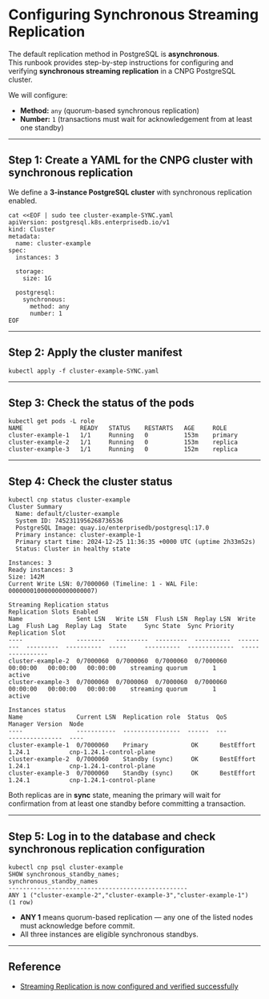 # Configuring Synchronous Streaming Replication

The default replication method in PostgreSQL is **asynchronous**.  
This runbook provides step-by-step instructions for configuring and verifying **synchronous streaming replication** in a CNPG PostgreSQL cluster.

We will configure:
- **Method:** `any` (quorum-based synchronous replication)
- **Number:** `1` (transactions must wait for acknowledgement from at least one standby)

---

## Step 1: Create a YAML for the CNPG cluster with synchronous replication

We define a **3-instance PostgreSQL cluster** with synchronous replication enabled.

```
cat <<EOF | sudo tee cluster-example-SYNC.yaml
apiVersion: postgresql.k8s.enterprisedb.io/v1
kind: Cluster
metadata:
  name: cluster-example
spec:
  instances: 3

  storage:
    size: 1G

  postgresql:
    synchronous:
      method: any
      number: 1
EOF
```

---

## Step 2: Apply the cluster manifest

```
kubectl apply -f cluster-example-SYNC.yaml
```

---

## Step 3: Check the status of the pods

```
kubectl get pods -L role
NAME                READY   STATUS    RESTARTS   AGE     ROLE
cluster-example-1   1/1     Running   0          153m    primary
cluster-example-2   1/1     Running   0          153m    replica
cluster-example-3   1/1     Running   0          152m    replica
```

---

## Step 4: Check the cluster status

```
kubectl cnp status cluster-example
Cluster Summary
  Name: default/cluster-example
  System ID: 7452311956268736536
  PostgreSQL Image: quay.io/enterprisedb/postgresql:17.0
  Primary instance: cluster-example-1
  Primary start time: 2024-12-25 11:36:35 +0000 UTC (uptime 2h33m52s)
  Status: Cluster in healthy state

Instances: 3
Ready instances: 3
Size: 142M
Current Write LSN: 0/7000060 (Timeline: 1 - WAL File: 000000010000000000000007)

Streaming Replication status
Replication Slots Enabled
Name               Sent LSN   Write LSN  Flush LSN  Replay LSN  Write Lag  Flush Lag  Replay Lag  State     Sync State  Sync Priority  Replication Slot
----               --------   ---------  ---------  ----------  ---------  ---------  ----------  -----     ----------  -------------  ----------------
cluster-example-2  0/7000060  0/7000060  0/7000060  0/7000060   00:00:00   00:00:00   00:00:00    streaming quorum       1             active
cluster-example-3  0/7000060  0/7000060  0/7000060  0/7000060   00:00:00   00:00:00   00:00:00    streaming quorum       1             active

Instances status
Name               Current LSN  Replication role  Status  QoS         Manager Version  Node
----               -----------  ----------------  ------  ---         ---------------  ----
cluster-example-1  0/7000060    Primary            OK      BestEffort  1.24.1           cnp-1.24.1-control-plane
cluster-example-2  0/7000060    Standby (sync)     OK      BestEffort  1.24.1           cnp-1.24.1-control-plane
cluster-example-3  0/7000060    Standby (sync)     OK      BestEffort  1.24.1           cnp-1.24.1-control-plane
```
 
Both replicas are in **sync** state, meaning the primary will wait for confirmation from at least one standby before committing a transaction.

---

## Step 5: Log in to the database and check synchronous replication configuration

```
kubectl cnp psql cluster-example
SHOW synchronous_standby_names;
synchronous_standby_names
--------------------------------------------------
ANY 1 ("cluster-example-2","cluster-example-3","cluster-example-1")
(1 row)
```

- **ANY 1** means quorum-based replication — any one of the listed nodes must acknowledge before commit.  
- All three instances are eligible synchronous standbys.

---

## Reference

- [Streaming Replication is now configured and verified successfully](https://cloudnative-pg.io/documentation/1.25/replication/)
